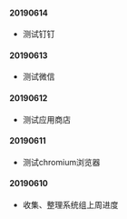 #### 20190614

- 测试钉钉

#### 20190613

- 测试微信

#### 20190612

- 测试应用商店

#### 20190611

- 测试chromium浏览器

#### 20190610

- 收集、整理系统组上周进度
